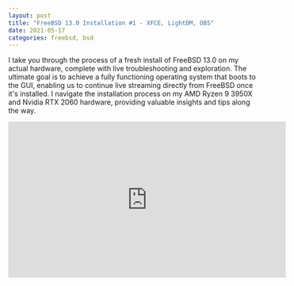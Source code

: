 ```yaml
---
layout: post
title: "FreeBSD 13.0 Installation #1 - XFCE, LightDM, OBS"
date: 2021-05-17
categories: freebsd, bsd
---
```


I take you through the process of a fresh install of FreeBSD 13.0 on my actual hardware, complete with live troubleshooting and exploration. The ultimate goal is to achieve a fully functioning operating system that boots to the GUI, enabling us to continue live streaming directly from FreeBSD once it's installed. I navigate the installation process on my AMD Ryzen 9 3950X and Nvidia RTX 2060 hardware, providing valuable insights and tips along the way.

<iframe width="560" height="315" src="https://www.youtube.com/embed/MkhkfWNVE3k" title="YouTube video player" frameborder="0" allow="accelerometer; autoplay; clipboard-write; encrypted-media; gyroscope; picture-in-picture; web-share" allowfullscreen></iframe>